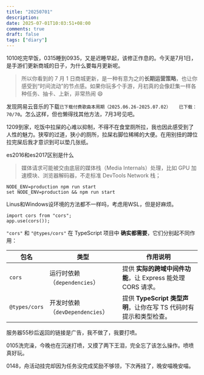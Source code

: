 ```yaml
---
title: "20250701"
description: 
date: 2025-07-01T10:03:51+08:00
comments: true
draft: false
tags: ["diary"]
---
```

1010吃完早饭，0315睡到0935，又是迟睡早起，该修正作息的。今天是7月1日，是手游们更新商城的日子，为什么要每月更新呢。

> 所以你看到的 7 月 1 日商城更新，是一种有意为之的**长期运营策略**，也让你感受到“时间流动”的节点感。如果你玩多个手游，月初真的会像赶集一样各种任务、抽卡、上新，非常热闹 😄

发现网易云音乐的下载`已下载付费歌曲本周期（2025.06.26-2025.07.02）   已下载：70/70`。怎么这样，但也懒得找其他方法，7月3号见吧。

1209到家，吃饭中拉屎的心难以抑制，不得不在食堂厕所拉，我也因此感受到了人性的魅力。狭窄的过道，狭小的厕所，拉屎右脚位稀稀的大便。在用别扭的蹲位拉完屎后我才意识到可以垫几张纸。

es2016和es2017区别是什么

>

> 媒体请求可能被交由底层的媒体栈（Media Internals）处理，比如 GPU 加速模块、浏览器解码器，不走标准 DevTools Network 栈；

```
NODE_ENV=production npm run start
set NODE_ENV=production && npm run start
```

Linus和Windows设环境的方法都不一样吗，考虑用WSL，但是好麻烦。

```
import cors from "cors";
app.use(cors());
```

`"cors"` 和 `"@types/cors"` 在 TypeScript 项目中 **确实都需要**，它们分别起不同作用：

| 包名            | 类型                       | 作用说明                                        |
| ------------- | ------------------------ | ------------------------------------------- |
| `cors`        | 运行时依赖（`dependencies`）    | 提供 **实际的跨域中间件功能**，让 Express 能处理 CORS 请求。    |
| `@types/cors` | 开发时依赖（`devDependencies`） | 提供 **TypeScript 类型声明**，让你在写 TS 代码时有提示和类型检查。 |

服务器55秒后返回的链接是广告，我不做了，我要打喷。

0105洗完澡，今晚也在沉迷打喷，又摸了两下王泪，完全忘了该怎么操作。喷喷真好玩。

0148，舟活动挂完却因为任务没完成奖励不够领，下次再挂了，晚安喵晚安喵。
